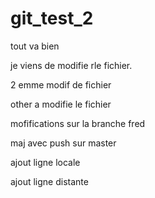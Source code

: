 # git_test_2

tout va bien

je viens de modifie rle fichier.


2 emme modif de fichier


other a modifie le fichier

mofifications sur la branche fred


maj avec push sur master

ajout ligne locale
    
ajout ligne distante
